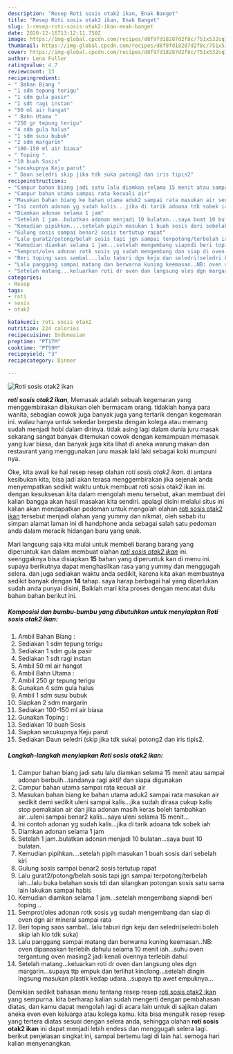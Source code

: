 ```yaml
---
description: "Resep Roti sosis otak2 ikan, Enak Banget"
title: "Resep Roti sosis otak2 ikan, Enak Banget"
slug: 1-resep-roti-sosis-otak2-ikan-enak-banget
date: 2020-12-16T13:12:11.750Z
image: https://img-global.cpcdn.com/recipes/d8f9fd18287d2f8c/751x532cq70/roti-sosis-otak2-ikan-foto-resep-utama.jpg
thumbnail: https://img-global.cpcdn.com/recipes/d8f9fd18287d2f8c/751x532cq70/roti-sosis-otak2-ikan-foto-resep-utama.jpg
cover: https://img-global.cpcdn.com/recipes/d8f9fd18287d2f8c/751x532cq70/roti-sosis-otak2-ikan-foto-resep-utama.jpg
author: Lena Fuller
ratingvalue: 4.7
reviewcount: 13
recipeingredient:
- " Bahan Biang "
- "1 sdm tepung terigu"
- "1 sdm gula pasir"
- "1 sdt ragi instan"
- "50 ml air hangat"
- " Bahn Utama "
- "250 gr tepung terigu"
- "4 sdm gula halus"
- "1 sdm susu bubuk"
- "2 sdm margarin"
- "100-150 ml air biasa"
- " Toping "
- "10 buah Sosis"
- "secukupnya Keju parut"
- " Daun seledri skip jika tdk suka potong2 dan iris tipis2"
recipeinstructions:
- "Campur bahan biang jadi satu lalu diamkan selama 15 menit atau sampai adonan berbuih...tandanya ragi aktif dan siapa digunakan"
- "Campur bahan utama sampai rata kecuali air"
- "Masukan bahan biang ke bahan utama aduk2 sampai rata masukan air sedikit demi sedikit uleni sampai kalis...jika sudah dirasa cukup kalis stop pemakaian air dan jika adonan masih keras boleh tambahkan air...uleni sampai benar2 kalis...saya uleni selama 15 menit..."
- "Ini contoh adonan yg sudah kalis...jika di tarik adoana tdk sobek iah"
- "Diamkan adonan selama 1 jam"
- "Setelah 1 jam..bulatkan adonan menjadi 10 bulatan...saya buat 10 bulatan."
- "Kemudian pipihkan....setelah pipih masukan 1 buah sosis dari sebelah kiri"
- "Gulung sosis sampai benar2 sosis tertutup rapat"
- "Lalu gurat2/potong/belah sosis tapi jgn sampai terpotong/terbelah iah...lalu buka belahan sosis tdi dan silangkan potongan sosis satu sama lain lakukan sampai habis"
- "Kemudian diamkan selama 1 jam...setelah mengembang siapndi beri toping..."
- "Semprot/oles adonan rotk sosis yg sudah mengembang dan siap di oven dgn air mineral sampai rata"
- "Beri toping saos sambal...lalu taburi dgn keju dan seledri(seledri boleh skip iah klo tdk suka)"
- "Lalu panggang sampai matang dan berwarna kuning keemasan..NB: oven dipanaskan terlebih dahulu selama 10 menit iah...suhu oven tergantung oven masing2 jadi kenali ovennya terlebih dahul"
- "Setelah matang...keluarkan roti dr oven dan langsung oles dgn margarin...supaya ttp empuk dan terlihat kinclong...setelah dingin lngsung masukan plastik kedap udara...supaya ttp awet empuknya..."
categories:
- Resep
tags:
- roti
- sosis
- otak2

katakunci: roti sosis otak2 
nutrition: 224 calories
recipecuisine: Indonesian
preptime: "PT17M"
cooktime: "PT59M"
recipeyield: "3"
recipecategory: Dinner

---
```



![Roti sosis otak2 ikan](https://img-global.cpcdn.com/recipes/d8f9fd18287d2f8c/751x532cq70/roti-sosis-otak2-ikan-foto-resep-utama.jpg)

<b><i>roti sosis otak2 ikan</i></b>, Memasak adalah sebuah kegemaran yang menggembirakan dilakukan oleh bermacam orang. tidaklah hanya para wanita, sebagian cowok juga banyak juga yang tertarik dengan kegemaran ini. walau hanya untuk sekedar berpesta dengan kolega atau memang sudah menjadi hobi dalam dirinya. tidak asing lagi dalam dunia juru masak sekarang sangat banyak ditemukan cowok dengan kemampuan memasak yang luar biasa, dan banyak juga kita lihat di aneka warung makan dan restaurant yang menggunakan juru masak laki laki sebagai koki mumpuni nya.



Oke, kita awali ke hal resep resep olahan <i>roti sosis otak2 ikan</i>. di antara kesibukan kita, bisa jadi akan terasa menggembirakan jika sejenak anda menyempatkan sedikit waktu untuk membuat roti sosis otak2 ikan ini. dengan kesuksesan kita dalam mengolah menu tersebut, akan membuat diri kalian bangga akan hasil masakan kita sendiri. apalagi disini melalui situs ini kalian akan mendapatkan pedoman untuk mengolah olahan <u>roti sosis otak2 ikan</u> tersebut menjadi olahan yang yummy dan nikmat, oleh sebab itu simpan alamat laman ini di handphone anda sebagai salah satu pedoman anda dalam meracik hidangan baru yang enak.


Mari langsung saja kita mulai untuk membeli barang barang yang diperuntuk kan dalam membuat olahan <u><i>roti sosis otak2 ikan</i></u> ini. seenggaknya bisa disiapkan <b>15</b> bahan yang diperuntuk kan di menu ini. supaya berikutnya dapat menghasilkan rasa yang yummy dan menggugah selera. dan juga sediakan waktu anda sedikit, karena kita akan membuatnya sedikit banyak dengan <b>14</b> tahap. saya harap berbagai hal yang diperlukan sudah anda punyai disini, Baiklah mari kita proses dengan mencatat dulu bahan bahan berikut ini.

<!--inarticleads1-->

##### Komposisi dan bumbu-bumbu yang dibutuhkan untuk menyiapkan Roti sosis otak2 ikan:

1. Ambil  Bahan Biang :
1. Sediakan 1 sdm tepung terigu
1. Sediakan 1 sdm gula pasir
1. Sediakan 1 sdt ragi instan
1. Ambil 50 ml air hangat
1. Ambil  Bahn Utama :
1. Ambil 250 gr tepung terigu
1. Gunakan 4 sdm gula halus
1. Ambil 1 sdm susu bubuk
1. Siapkan 2 sdm margarin
1. Sediakan 100-150 ml air biasa
1. Gunakan  Toping :
1. Sediakan 10 buah Sosis
1. Siapkan secukupnya Keju parut
1. Sediakan  Daun seledri (skip jika tdk suka) potong2 dan iris tipis2.




<!--inarticleads2-->

##### Langkah-langkah menyiapkan Roti sosis otak2 ikan:

1. Campur bahan biang jadi satu lalu diamkan selama 15 menit atau sampai adonan berbuih...tandanya ragi aktif dan siapa digunakan
1. Campur bahan utama sampai rata kecuali air
1. Masukan bahan biang ke bahan utama aduk2 sampai rata masukan air sedikit demi sedikit uleni sampai kalis...jika sudah dirasa cukup kalis stop pemakaian air dan jika adonan masih keras boleh tambahkan air...uleni sampai benar2 kalis...saya uleni selama 15 menit...
1. Ini contoh adonan yg sudah kalis...jika di tarik adoana tdk sobek iah
1. Diamkan adonan selama 1 jam
1. Setelah 1 jam..bulatkan adonan menjadi 10 bulatan...saya buat 10 bulatan.
1. Kemudian pipihkan....setelah pipih masukan 1 buah sosis dari sebelah kiri
1. Gulung sosis sampai benar2 sosis tertutup rapat
1. Lalu gurat2/potong/belah sosis tapi jgn sampai terpotong/terbelah iah...lalu buka belahan sosis tdi dan silangkan potongan sosis satu sama lain lakukan sampai habis
1. Kemudian diamkan selama 1 jam...setelah mengembang siapndi beri toping...
1. Semprot/oles adonan rotk sosis yg sudah mengembang dan siap di oven dgn air mineral sampai rata
1. Beri toping saos sambal...lalu taburi dgn keju dan seledri(seledri boleh skip iah klo tdk suka)
1. Lalu panggang sampai matang dan berwarna kuning keemasan..NB: oven dipanaskan terlebih dahulu selama 10 menit iah...suhu oven tergantung oven masing2 jadi kenali ovennya terlebih dahul
1. Setelah matang...keluarkan roti dr oven dan langsung oles dgn margarin...supaya ttp empuk dan terlihat kinclong...setelah dingin lngsung masukan plastik kedap udara...supaya ttp awet empuknya...




Demikian sedikit bahasan menu tentang resep resep <u>roti sosis otak2 ikan</u> yang sempurna. kita berharap kalian sudah mengerti dengan pembahasan diatas, dan kamu dapat mengolah lagi di acara lain untuk di sajikan dalam aneka even even keluarga atau kolega kamu. kita bisa mengulik resep resep yang tertera diatas sesuai dengan selera anda, sehingga olahan <b>roti sosis otak2 ikan</b> ini dapat menjadi lebih endess dan menggugah selera lagi. berikut penjelasan singkat ini, sampai bertemu lagi di lain hal. semoga hari kalian menyenangkan.
